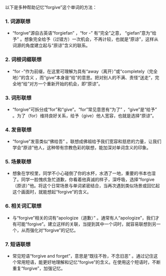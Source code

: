 以下是多种帮助记忆“forgive”这个单词的方法：

### 1. 词源联想
 - “forgive”源自古英语“forgiefan” ，“for -” 有“完全”之意， “giefan”意为“给予” 。想象完全给予（过错方）一次机会，不再计较，也就是“原谅”，这样从词源的角度建立起与“原谅”含义的联系。

### 2. 词根词缀联想
 - “for -”作为前缀，在这里可理解为具有“away（离开）”或“completely（完全地）”的含义 ，而“give”本身是“给”的意思。把对别人的不满、责怪“送走”，完全地“给”对方一个重新开始的机会，即“原谅”。

### 3. 词形联想
 - “forgive”可拆分成“for”和“give”。“for”常见意思有“为了” ，“give”是“给予” 。为了（for）维持良好关系，给予（give）他人宽容，也就是选择“原谅”。

### 4. 发音联想
 - “forgive”发音类似“佛给吾” 。联想成佛祖给予我们宽容和慈悲的力量，让我们学会“原谅”他人，这种带有宗教色彩的联想，能加深对单词含义的印象。

### 5. 场景联想
 - 想象在学校里，同学不小心碰倒了你的水杯，水洒了一地，重要的书本也湿了。同学一脸愧疚急忙道歉，你看着他真诚的样子，深呼吸，选择“forgive（原谅）”他。将这个日常场景与单词紧密结合，当再次遇到类似场景或回忆起这个画面时，就能想起“forgive”的含义。

### 6. 相关词汇联想
 - 与“forgive”相关的词有“apologize（道歉）” 。通常有人“apologize”，我们才有可能“forgive”。建立这样的关联，当提到其中一个词时，就容易联想到另一个，从而强化对“forgive”的记忆。 

### 7. 短语联想
 - 常见短语“forgive and forget”，意思是“既往不咎，不念旧恶” 。通过记住这个常用短语，能更好地理解和记忆“forgive”的含义。在使用这个短语时，不断重复“forgive”，加强记忆。 